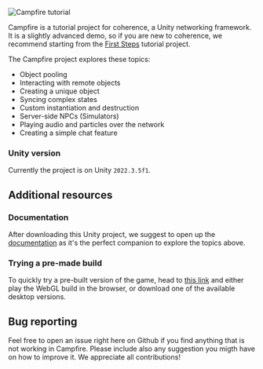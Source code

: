![Campfire tutorial](https://i.imgur.com/n4I4TRz.jpg)

Campfire is a tutorial project for coherence, a Unity networking framework.  
It is a slightly advanced demo, so if you are new to coherence, we recommend starting from the [First Steps](https://docs.coherence.io/learning-coherence/first-steps-tutorial) tutorial project.

The Campfire project explores these topics:

- Object pooling
- Interacting with remote objects
- Creating a unique object
- Syncing complex states
- Custom instantiation and destruction
- Server-side NPCs (Simulators)
- Playing audio and particles over the network
- Creating a simple chat feature

### Unity version
Currently the project is on Unity `2022.3.5f1`.

## Additional resources

### Documentation
After downloading this Unity project, we suggest to open up the [documentation](https://docs.coherence.io/getting-started/samples-and-tutorials/campfire-project) as it's the perfect companion to explore the topics above.

### Trying a pre-made build
To quickly try a pre-built version of the game, head to [this link](https://coherence.io/games/coherence/campfire-tutorial) and either play the WebGL build in the browser, or download one of the available desktop versions.

## Bug reporting
Feel free to open an issue right here on Github if you find anything that is not working in Campfire. Please include also any suggestion you migth have on how to improve it. We appreciate all contributions!
